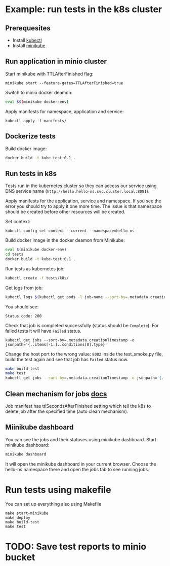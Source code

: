
# Example: run tests in the k8s cluster

## Prerequesites
- Install [kubectl](https://kubernetes.io/docs/tasks/tools/)
- Install [minikube](https://kubernetes.io/ru/docs/tasks/tools/install-minikube/)


## Run application in minio cluster

Start minikube with TTLAfterFinished flag:
```
minikube start --feature-gates=TTLAfterFinished=true
```

Switch to minio docker deamon:
```bash
eval $$(minikube docker-env)
```

Apply manifests for namespace, application and service:
```
kubectl apply -f manifests/
```

<!-- Expose service port to access the application locally:
``` bash
kubectl port-forward service/hello 7080:8080 --namespace hello-ns
``` -->

## Dockerize tests

Build docker image:
```bash
docker build -t kube-test:0.1 .
```

<!-- Run tests locally (set up net=host to have access to localhost net):
```bash
docker run --net=host --rm --name kube-test kube-test:0.1 test_smoke.py
``` -->

## Run tests in k8s
Tests run in the kubernetes cluster so they can access our service using DNS service name (`http://hello.hello-ns.svc.cluster.local:8081`).

Apply manifests for the application, service and namespace. If you see the error you should try to apply it one more time. The issue is that namespace should be created before other resources will be created.

Set context:
```
kubectl config set-context --current --namespace=hello-ns
```

Build docker image in the docker deamon from Minikube:
```bash
eval $(minikube docker-env)
cd tests
docker build -t kube-test:0.1 .
```

Run tests as kubernetes job:
```bash
kubectl create -f tests/k8s/
```

Get logs from job:
```bash
kubectl logs $(kubectl get pods -l job-name --sort-by=.metadata.creationTimestamp -o jsonpath='{.items[-1:].metadata.name}') 
```

You should see:
```
Status code: 200
```

Check that job is completed successfully (status should be `Complete`).
For failed tests it will have `Failed` status.
```
kubectl get jobs --sort-by=.metadata.creationTimestamp -o jsonpath='{..items[-1:]..conditions[0].type}'
```

Change the host port to the wrong value: `8082` inside the test_smoke.py file, build the test again and see that job has `Failed` status now.
```bash
make build-test 
make test
kubectl get jobs --sort-by=.metadata.creationTimestamp -o jsonpath='{..items[-1:]..conditions[0].type}'
```

## Clean mechanism for jobs [docs](https://kubernetes.io/docs/concepts/workloads/controllers/job/#ttl-mechanism-for-finished-jobs)
Job manifest has ttlSecondsAfterFinished setting which tell the k8s to delete job after the specified time (auto clean mechanism).

## Miinikube dashboard
You can see the jobs and their statuses using minikube dashboard. Start minikube dashboard:
```bash
minikube dashboard
```

It will open the minikube dashboard in your current browser.
Choose the hello-ns namespace there and open the jobs tab to see running jobs.


# Run tests using makefile
You can set up everything also using Makefile
```
make start-minikube
make deploy
make build-test
make test
```

# TODO: Save test reports to minio bucket
<!-- Run minio
```
docker run --rm -p 9000:9000 \
    -e "MINIO_ROOT_USER=test-user" \
    -e "MINIO_ROOT_PASSWORD=test-password" \
    minio/minio server /data
```

Set up minio client:
```
docker pull minio/mc
docker run -it --entrypoint=/bin/sh minio/mc
mc config host add minio http://127.0.0.1:9000 test-user test-password
```

Create bucket with minio client. Use mc inside docker container:
```
mc mb minio/reports
``` -->
